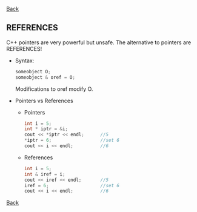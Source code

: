 [Back](README.md)

REFERENCES
-------------------------------------------------------
C++ pointers are very powerful but unsafe. The alternative to pointers are REFERENCES!
- Syntax:
    ```c++
    someobject O;
    someobject & oref = O;
    ```
    Modifications to oref modify O.

- Pointers vs References
    * Pointers
        ```c++
        int i = 5;
        int * iptr = &i;
        cout << *iptr << endl;      //5
        *iptr = 6;                  //set 6
        cout << i << endl;          //6

        ```
    * References
        ```c++
        int i = 5;
        int & iref = i;
        cout << iref << endl;       //5
        iref = 6;                   //set 6
        cout << i << endl;          //6

        ```




[Back](README.md)